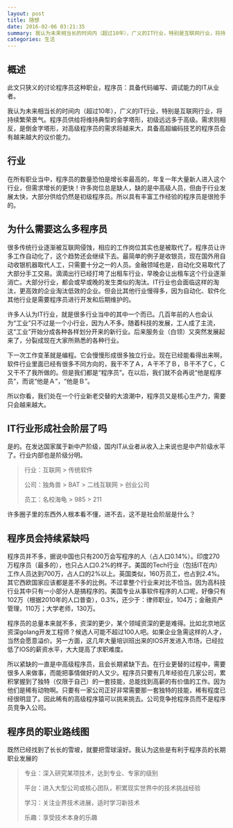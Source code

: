 ```yaml
---
layout: post
title: 随想
date: 2016-02-06 03:21:35
summary: 我认为未来相当长的时间内（超过10年），广义的IT行业，特别是互联网行业，将持续繁荣景气。程序员供给将维持典型的金字塔形，初级远远多于高级。需求则相反，是倒金字塔形，对高级程序员的需求将越来大，具备高超编码技艺的程序员会有越来越大的议价能力
categories: 生活
---
```


## 概述

此文只狭义的讨论程序员这种职业，程序员：具备代码编写、调试能力的IT从业者。

我认为未来相当长的时间内（超过10年），广义的IT行业，特别是互联网行业，将持续繁荣景气。程序员供给将维持典型的金字塔形，初级远远多于高级。需求则相反，是倒金字塔形，对高级程序员的需求将越来大，具备高超编码技艺的程序员会有越来越大的议价能力。



## 行业

在所有职业当中，程序员的数量恐怕是增长率最高的，年复一年大量新人进入这个行业，但需求增长的更快！许多岗位总是缺人，缺的是中高级人员，但由于行业发展太快，大部分供给仍然是初级程序员。所以具有丰富工作经验的程序员是很抢手的。



## 为什么需要这么多程序员

很多传统行业逐渐被互联网侵蚀，相应的工作岗位其实也是被取代了。程序员让许多工作自动化了，这个趋势还会继续下去。最简单的例子是收银员，现在国外用自动收银机器取代人工，只需要十分之一的人员。金融领域也是，自动化交易取代了大部分手工交易。滴滴出行已经打垮了出租车行业，早晚会让出租车这个行业逐渐消亡。大部分行业，都会或早或晚的发生类似的淘汰。IT行业也会面临这样的淘汰，更高效的企业淘汰低效的企业。但会比其他行业慢得多，因为自动化、软件化其他行业是需要程序员进行开发和后期维护的。

许多人认为IT行业，就是很多行业当中的其中一个而已。几百年前的人也会认为“工业”只不过是一个小行业，因为人不多。随着科技的发展，工人成了主流，这“工业”开始分成各种各样划分开来的新行业。后来服务业（白领）又突然发展起来了，分裂成现在大家所熟悉的各种行业。

下一次工作变革就是编程。它会慢慢形成很多独立行业。现在已经能看得出来啊，软件行业里面已经有很多不同方向的，我干不了Ａ，Ａ干不了Ｂ，Ｂ干不了Ｃ，Ｃ又干不了我所做的。但是我们都是“程序员”。在以后，我们就不会再说“他是程序员”，而说“他是Ａ”，“他是Ｂ”。

所以你看，我们处在一个行业新老交替的大浪潮中，程序员又是核心生产力，需要只会越来越大。



## IT行业形成社会阶层了吗

是的。在发达国家属于新中产阶级，国内IT从业者从收入上来说也是中产阶级水平了。行业内部也是阶级分明。

>行业：互联网 > 传统软件
>
>公司：独角兽 > BAT > 二线互联网 > 创业公司
>
>员工：名校海龟 > 985 > 211


许多圈子里的东西外人根本看不懂，进不去，这不是社会阶层是什么？



## 程序员会持续紧缺吗

程序员并不多，据说中国也只有200万会写程序的人（占人口0.14%）。印度270万程序员（最多的），也只占人口0.2%的样子。美国的Tech行业（包括IT在内）工作人员达到700万，占人口的2%以上。英国类似，160万员工，也占到2.4%。其它西欧国家应该都是差不多的比例。不过拿整个行业来对比不恰当。因为高科技行业其中只有一小部分人是搞程序的。美国专业从事软件程序的人口呢，好像只有102万（根据2010年的人口普查），0.3%，还少于：律师职业，104万；金融资产管理，110万；大学老师，130万。



程序员的总量本来就不多，资深的更少，某个领域资深的更是难得。比如北京地区资深golang开发工程师？候选人可能不超过100人吧。如果企业急需这样的人才，当然会愿意溢价。另一方面，这几年大量培训班出来的IOS开发进入市场，已经拉低了IOS的薪资水平，大大提高了求职难度。



所以紧缺的一直是中高级程序员，且会长期紧缺下去。在行业更替的过程中，需要很多人来做事，而能把事情做好的人又少。程序员只要有几年经验在几家公司，累积掌握到了独特（仅限于自己）的一套技能，总能找到高薪的有价值的工作。因为他们是稀有动物啊。只要有一家公司正好非常需要那一套独特的技能，稀有程度已经很明显了。因此稀有的高级程序猿可以挑来挑去。公司竞争抢程序员而不是程序员竞争入公司。



## 程序员的职业路线图

既然已经找到了长长的雪坡，就要把雪球滚好。我认为这些是有利于程序员的长期职业发展的

>专业：深入研究某项技术，达到专业、专家的级别  
>
>平台：进入大型公司或核心团队，积累现实世界中的技术挑战经验
>
>学习：关注业界技术进展，适时学习新技术
>
>乐趣：享受技术本身的乐趣
>